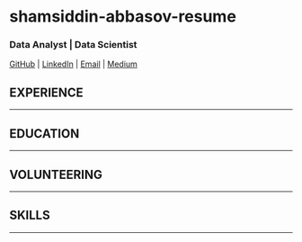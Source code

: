 # shamsiddin-abbasov-resume

### Data Analyst | Data Scientist

[GitHub](https://github.com/shamsiddin-abbasov/) | [LinkedIn](https://linkedin.com/in/shamsiddin-abbasov) | [Email](mailto:mrshamsiddinabbasov@gmail.com) | [Medium](https://shamsiddinabbasov.medium.com/)

## EXPERIENCE

---

## EDUCATION

---

## VOLUNTEERING

---

## SKILLS

---
